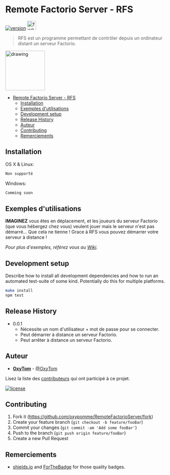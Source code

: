 # Remote Factorio Server - RFS

[![version](https://img.shields.io/github/v/release/oxypomme/RemoteFactorioServer?label=Version&style=for-the-badge)](https://shields.io)
<a href="https://forthebadge.com/"><img src="https://forthebadge.com/images/badges/made-with-c-sharp.svg" alt="forthebadge" height="28"/></a>

> RFS est un programme permettant de contrôler depuis un ordinateur distant un serveur Factorio.

<img src="https://rawcdn.githack.com/oxypomme/RemoteFactorioServer/3f5a4eb8fd8e5a32ff0d031a55b645177eff0f39/res/icon.ico" alt="drawing" width="124"/>

- [Remote Factorio Server - RFS](#remote-factorio-server---rfs)
  - [Installation](#installation)
  - [Exemples d'utilisations](#exemples-dutilisations)
  - [Development setup](#development-setup)
  - [Release History](#release-history)
  - [Auteur](#auteur)
  - [Contributing](#contributing)
  - [Remerciements](#remerciements)

## Installation

OS X & Linux:

```sh
Non supporté
```

Windows:

```sh
Comming soon
```

## Exemples d'utilisations

**IMAGINEZ** vous êtes en déplacement, et les joueurs du serveur Factorio (que vous hébergez chez vous) veulent jouer mais le serveur n'est pas démarré... Que cela ne tienne ! Grace à RFS vous pouvez démarrer votre serveur à distance !

*Pour plus d'exemples, référez vous au [Wiki](https://github.com/oxypomme/RemoteFactorioServer/wiki).*

## Development setup

Describe how to install all development dependencies and how to run an automated test-suite of some kind. Potentially do this for multiple platforms.

```sh
make install
npm test
```

## Release History

- 0.0.1
  - Nécessite un nom d'utilisateur + mot de passe pour se connecter.
  - Peut démarrer à distance un serveur Factorio.
  - Peut arrêter à distance un serveur Factorio.

## Auteur

- [**OxyTom**](https://github.com/oxypomme) - [@OxyTom](https://twitter.com/OxyT0m8)

Lisez la liste des [contributeurs](https://github.com/oxypomme/RemoteFactorioServer/contributors) qui ont participé à ce projet.

[![license](https://img.shields.io/github/license/oxypomme/DofLog?style=for-the-badge)](https://github.com/oxypomme/DofLog/blob/master/LICENSE)

## Contributing

1. Fork it (<https://github.com/oxypomme/RemoteFactorioServer/fork>)
2. Create your feature branch (`git checkout -b feature/fooBar`)
3. Commit your changes (`git commit -am 'Add some fooBar'`)
4. Push to the branch (`git push origin feature/fooBar`)
5. Create a new Pull Request

## Remerciements

- [shields.io](https://shields.io) and [ForTheBadge](https://forthebadge.com) for those quality badges.
